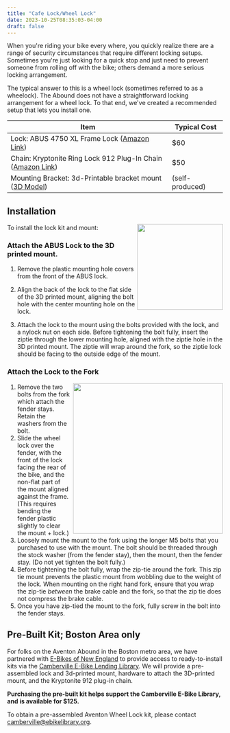 ```yaml
---
title: "Cafe Lock/Wheel Lock"
date: 2023-10-25T08:35:03-04:00
draft: false
---
```


When you're riding your bike every where, you quickly realize there are a 
range of security circumstances that require different locking setups.
Sometimes you're just looking for a quick stop and just need to prevent
someone from rolling off with the bike; others demand a more serious locking
arrangement.

The typical answer to this is a wheel lock (sometimes referred to as a
wheelock). The Abound does not have a straightforward locking arrangement for a
wheel lock. To that end, we've created a recommended setup that lets you
install one.

| Item | Typical Cost | 
| ---- | ------------ |
| Lock: ABUS 4750 XL Frame Lock ([Amazon Link](https://amzn.to/46NeDwM)) | $60 |
| Chain: Kryptonite Ring Lock 912 Plug-In Chain ([Amazon Link](https://amzn.to/3tTjAFN)) | $50 |
| Mounting Bracket: 3d-Printable bracket mount ([3D Model](https://www.printables.com/model/530496-aventon-abound-4750xl-cafe-lock-bracket)) | (self-produced) |

## Installation

<img src="/img/mount-nut.jpg" style="width: 200px; margin-left: 5px; margin-bottom: 5px; float: right;" /> 

To install the lock kit and mount:

### Attach the ABUS Lock to the 3D printed mount. 

   
1. Remove the plastic mounting hole covers from the front of the ABUS lock.
 
2. Align the back of the lock to the flat side of the 3D printed mount,
   aligning the bolt hole with the center mounting hole on the lock.
3. Attach the lock to the mount using the bolts provided with the lock, and a 
   nylock nut on each side. Before tightening the bolt fully, 
   insert the ziptie through the lower mounting hole, aligned with the ziptie
   hole in the 3D printed mount. The ziptie will wrap around the fork,
   so the ziptie lock should be facing to the outside edge of the mount.

### Attach the Lock to the Fork

<img src="/img/fork-mounted.jpg" style="width: 350px; margin-left: 5px; margin-bottom: 5px; float: right;" /> 

1. Remove the two bolts from the fork which attach the fender stays. Retain
   the washers from the bolt.
2. Slide the wheel lock over the fender, with the front of the lock facing
   the rear of the bike, and the non-flat part of the mount aligned against
   the frame. (This requires bending the fender plastic slightly to clear
   the mount + lock.)
3. Loosely mount the mount to the fork using the longer M5 bolts that you
   purchased to use with the mount. The bolt should be threaded through
   the stock washer (from the fender stay), then the mount, then the fender
   stay. (Do not yet tighten the bolt fully.) 
4. Before tightening the bolt fully, wrap the zip-tie around the fork. This
   zip tie mount prevents the plastic mount from wobbling due to the weight
   of the lock. When mounting on the right hand fork, ensure that you wrap 
   the zip-tie *between* the brake cable and the fork, so that the zip tie
   does not compress the brake cable.
5. Once you have zip-tied the mount to the fork, fully screw in the bolt
   into the fender stays.


## Pre-Built Kit; Boston Area only

For folks on the Aventon Abound in the Boston metro area, we have partnered 
with [E-Bikes of New England](https://www.ebikesofne.com/) to provide access
to ready-to-install kits via the [Camberville E-Bike Lending
Library](https://camberville.ebikelibrary.org/). We will provide a
pre-assembled lock and 3d-printed mount, hardware to attach the 
3D-printed mount, and the Kryptonite 912 plug-in chain.

**Purchasing the pre-built kit helps support the Camberville E-Bike Library,
and is available for $125.**

To obtain a pre-assembled Aventon Wheel Lock kit, please contact [camberville@ebikelibrary.org](mailto:camberville@ebikelibrary.org).
